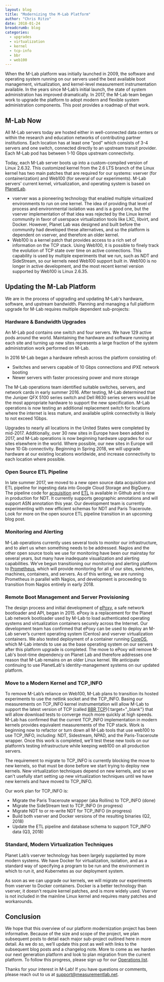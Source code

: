 ```yaml
---
layout: blog
title: "Modernizing the M-Lab Platform"
author: "Chris Ritzo"
date: 2018-01-24
breadcrumb: blog
categories:
  - upgrades
  - virtualization
  - kernel
  - tcp-info
  - bbr
  - web100
---
```


When the M-Lab platform was initially launched in 2009, the software and operating system running on our servers used the best available boot management, virtualization, and kernel-level measurement instrumentation available. In the years since M-Lab’s initial launch, the state of system administration has improved dramatically. In 2017, the M-Lab team began work to upgrade the platform to adopt modern and flexible system administration components. This post provides a roadmap of that work.
<!--more-->

## M-Lab Now

All M-Lab servers today are hosted either in well-connected data centers or within the research and education networks of contributing partner institutions. Each location has at least one "pod" which consists of 3-4 servers and one switch, connected directly to an upstream transit provider. Each M-Lab pod has between 1-10 Gbps upstream connectivity.

Today, each M-Lab server boots up into a custom-compiled version of Linux 2.6.32. This customized kernel from the 2.6 LTS branch of the Linux kernel has two main patches that are required for our systems: vserver (for containerization) and Web100 (for several of our experiments). M-Lab servers' current kernel, virtualization, and operating system is based on [PlanetLab](https://www.planet-lab.org/).

* vserver was a pioneering technology that enabled multiple virtualized environments to run on one kernel. The idea of providing that level of process and environmental isolation was and is a good one, but the vserver implementation of that idea was rejected by the Linux kernel community in favor of userspace virtualization tools like LXC, libvirt, and Docker. However, Planet Lab was designed and built before the community had developed these alternatives, and so the platform is dependent on vserver, and therefore an older kernel.
* Web100 is a kernel patch that provides access to a rich set of information on the TCP stack. Using Web100, it is possible to finely track the evolution of TCP state over time on active connections. This capability is used by multiple experiments that we run, such as NDT and SideStream, so our kernels need Web100 support built in. Web100 is no longer in active development, and the most recent kernel version supported by Web100 is Linux 2.6.35.

## Updating the M-Lab Platform

We are in the process of upgrading and updating M-Lab's hardware, software, and upstream bandwidth. Planning and managing a full platform upgrade for M-Lab requires multiple dependent sub-projects:

### Hardware & Bandwidth Upgrades

An M-Lab pod contains one switch and four servers. We have 129 active pods around the world. Maintaining the hardware and software running at each site and turning up new sites represents a large fraction of the system administration work performed on M-Lab.

In 2016 M-Lab began a hardware refresh across the platform consisting of:

* Switches and servers capable of 10 Gbps connections and iPXE network booting
* Newer servers with faster processing power and more storage

The M-Lab operations team identified suitable switches, servers, and network cards in early summer 2016. After testing, M-Lab determined that the Juniper QFX 5100 series switch and Dell R630 series servers would be the most appropriate hardware to support the new specification. M-Lab operations is now testing an additional replacement switch for locations where the internet is less mature, and available uplink connectivity is likely to not exceed 1Gbps.

Upgrades to nearly all locations in the United States were completed by mid-2017. Additionally, over 30 new sites in Europe have been added in 2017, and M-Lab operations is now beginning hardware upgrades for our sites elsewhere in the world. Where possible, our new sites in Europe will have 10 Gb connectivity. Beginning in Spring 2018, we will upgrade hardware at our existing locations worldwide, and increase connectivity to each location where possible.

### Open Source ETL Pipeline

In late summer 2017, we moved to a new open source data acquisition and ETL pipeline for ingesting data into Google Cloud Storage and BigQuery. The pipeline code for [acquisition](https://github.com/m-lab/scraper) and [ETL](https://github.com/m-lab/etl) is available in Github and is now in production for NDT. It currently supports geographic annotations and will support ASN annotation this year. Our development team is currently experimenting with new efficient schemas for NDT and Paris Traceroute. Look for more on the open source ETL pipeline transition in an upcoming blog post.

### Monitoring and Alerting

M-Lab operations currently uses several tools to monitor our infrastructure, and to alert us when something needs to be addressed. Nagios and the other open source tools we use for monitoring have been our mainstay for several years, but many have inadequate visualization and alerting capabilities. We’ve begun transitioning our monitoring and alerting platform to [Prometheus](http://prometheus.io/), which will provide monitoring for all of our sites, switches, machines, containers, and servers. As of this writing, we are running Prometheus in parallel with Nagios, and development is proceeding to transition from Nagios entirely in early 2018.

### Remote Boot Management and Server Provisioning

The design process and initial development of [ePoxy](https://github.com/m-lab/epoxy), a safe network bootloader and API, began in 2015. ePoxy is a replacement for the Planet Lab network bootloader used by M-Lab to load authenticated operating systems and virtualization containers securely across the Internet. Our development team has confirmed that ePoxy can be used to deploy an M-Lab server’s current operating system (Centos) and vserver virtualization containers. We also tested deployment of a container running [CoreOS](https://coreos.com/), which M-Lab intends to use as the base operating system on our servers after this platform upgrade is completed. The move to ePoxy will remove M-Lab's boot-time dependency on Planet Lab and therefore addresses one reason that M-Lab remains on an older Linux kernel. We anticipate continuing to use PlanetLab's identity-management systems on our updated platform.

### Move to a Modern Kernel and TCP_INFO

To remove M-Lab’s reliance on Web100, M-Lab plans to transition its hosted experiments to use the netlink socket and the TCP_INFO. Basing our measurements on TCP_INFO kernel instrumentation will allow M-Lab to support the latest version of TCP (called [BBR TCP](https://queue.acm.org/detail.cfm?id=3022184)){:target="_blank"} that will allow download tests to converge much more quickly at high speeds. M-Lab has confirmed that the current TCP_INFO implementation in modern kernels provides equivalent measurements of the TCP stack. Work is beginning now to refactor or turn down all M-Lab tools that use web100 to use TCP_INFO, including: NDT, Sidestream, NPAD, and the Paris-Traceroute wrapper. Once this work is completed, we’ll test these new tools on our platform’s testing infrastructure while keeping web100 on all production servers.

The requirement to migrate to TCP_INFO is currently blocking the move to new kernels, so that must be done before we start trying to deploy new kernels. New virtualization techniques depend on new kernels, and so we can't usefully start setting up new virtualization techniques until we have new kernels and have moved to TCP_INFO.

Our work plan for TCP_INFO is:

* Migrate the Paris Traceroute wrapper (aka Rollins) to TCP_INFO (done)
* Migrate the SideStream test to TCP_INFO (in progress)
* Migrate NDT to or re-write NDT for TCP_INFO  (in progress)
* Build both vserver and Docker versions of the resulting binaries (Q2, 2018)
* Update the ETL pipeline and database schema to support TCP_INFO data (Q3, 2018)

### Standard, Modern Virtualization Techniques

Planet Lab’s vserver technology has been largely supplanted by more modern systems. We have Docker for virtualization, isolation, and as a standard way of specifying a program to be run and the environment in which to run it, and Kubernetes as our deployment system.

As soon as we can upgrade our kernels, we will migrate our experiments from vserver to Docker containers. Docker is a better technology than vserver, it doesn't require kernel patches, and is more widely used. Vserver is not included in the mainline Linux kernel and requires many patches and workarounds.

## Conclusion

We hope that this overview of our platform modernization project has been informative. Because of the size and scope of the project, we plan subsequent posts to detail each major sub-project outlined here in more detail. As we do so, we’ll update this post as well with links to the subsequent blog posts and a changelog note. More to come as we harden our next generation platform and look to plan migration from the current platform. To follow this progress, please sign up for our [Operations list](https://groups.google.com/a/measurementlab.net/forum/#!forum/ops).

Thanks for your interest in M-Lab! If you have questions or comments, please reach out to us at [support@measurementlab.net](mailto:support@measurementlab.net).
